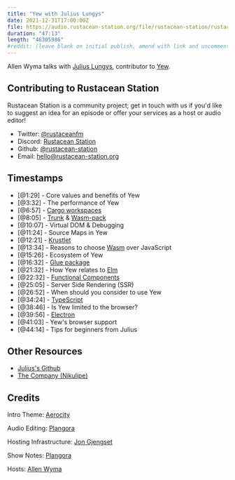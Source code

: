 ```yaml
---
title: "Yew with Julius Lungys"
date: 2021-12-31T17:00:00Z
file: https://audio.rustacean-station.org/file/rustacean-station/rustacean-station-e053-julius-lungys.mp3
duration: "47:13"
length: "46305986"
#reddit: (leave blank on initial publish, amend with link and uncomment this line after Reddit thread has been posted)
---
```

Allen Wyma talks with [Julius Lungys](https://twitter.com/voidpumpkin), contributor to [Yew](https://yew.rs/).


## Contributing to Rustacean Station

Rustacean Station is a community project; get in touch with us if you'd like to suggest an idea for an episode or offer your services as a host or audio editor!

- Twitter: [@rustaceanfm](https://twitter.com/rustaceanfm)
- Discord: [Rustacean Station](https://discord.gg/cHc3Gyc)
- Github: [@rustacean-station](https://github.com/rustacean-station/)
- Email: [hello@rustacean-station.org](mailto:hello@rustacean-station.org)

## Timestamps 

- [@1:29] -	Core values and benefits of Yew
- [@3:32] -	The performance of Yew	
- [@6:57] -	[Cargo workspaces](https://doc.rust-lang.org/book/ch14-03-cargo-workspaces.html#cargo-workspaces)
- [@8:05] -  [Trunk](https://trunkrs.dev/) & [Wasm-pack](https://rustwasm.github.io/docs/wasm-pack/)
- [@10:07] - Virtual DOM & Debugging
- [@11:24] - Source Maps in Yew
- [@12:21] - [Krustlet](https://github.com/krustlet)
- [@13:34] - Reasons to choose [Wasm](https://webassembly.org/) over JavaScript
- [@15:26] - Ecosystem of Yew
- [@16:32] - [Glue package](https://crates.io/crates/wasm-glue)
- [@21:32] - How Yew relates to [Elm](https://elm-lang.org/)
- [@22:32] - [Functional Components](https://yew.rs/docs/next/concepts/function-components/introduction)
- [@25:05] - Server Side Rendering (SSR)
- [@26:52] - When should you consider to use Yew
- [@34:24] - [TypeScript](https://www.typescriptlang.org/)
- [@38:46] - Is Yew limited to the browser?
- [@39:56] - [Electron](https://www.electronjs.org/)
- [@41:03] - Yew's browser support
- [@44:14] - Tips for beginners from Julius

## Other Resources
- [Julius's Github](https://github.com/voidpumpkin)
- [The Company (Nikulipe)](Nikulipe)

## Credits
Intro Theme: [Aerocity](https://twitter.com/AerocityMusic)

Audio Editing: [Plangora](https://twitter.com/plangora)

Hosting Infrastructure: [Jon Gjengset](https://twitter.com/jonhoo/)

Show Notes: [Plangora](https://twitter.com/plangora)

Hosts: [Allen Wyma](https://twitter.com/allenwyma)